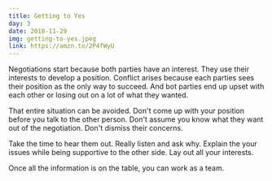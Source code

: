 ```yaml
---
title: Getting to Yes
day: 3
date: 2018-11-29
img: getting-to-yes.jpeg
link: https://amzn.to/2P4fWyU
---
```


Negotiations start because both parties have an interest. They use their
interests to develop a position. Conflict arises because each parties
sees their position as the only way to succeed. And bot parties end up upset
with each other or losing out on a lot of what they wanted.

That entire situation can be avoided. Don't come up with your position before
you talk to the other person. Don't assume you know what they want out of the
negotiation. Don't dismiss their concerns.

Take the time to hear them out. Really listen and ask why. Explain the your
issues while being supportive to the other side. Lay out all your interests.

Once all the information is on the table, you can work as a team.
